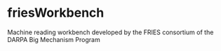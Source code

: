 # friesWorkbench
 Machine reading workbench developed by the FRIES consortium of the DARPA Big Mechanism Program
